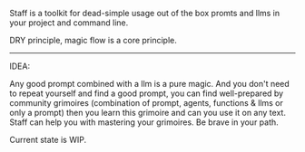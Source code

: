 Staff is a toolkit for dead-simple usage out of the box promts and llms in your project and command line.

DRY principle, magic flow is a core principle.

---

IDEA:

Any good prompt combined with a llm is a pure magic. And you don't need to repeat yourself and find a good prompt, you can find well-prepared by community grimoires (combination of prompt, agents, functions & llms or only a prompt) then you learn this grimoire and can you use it on any text. Staff can help you with mastering your grimoires. Be brave in your path.

Current state is WIP.
